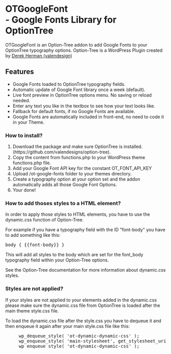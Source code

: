 <h1>OTGoogleFont<br> - Google Fonts Library for OptionTree</h1>
<p>OTGoogleFont is an Option-Tree addon to add Google Fonts to your OptionTree typography options. Option-Tree is a WordPress Plugin created by <a href="http://valendesigns.com/">Derek Herman (valendesign)</a></p>

<h2>Features</h2>
<ul>
	<li>Google Fonts loaded to OptionTree typography fields.</li>
	<li>Automatic update of Google Font library once a week (default).</li>
	<li>Live font preview in OptionTree options menu. No saving or reload needed.</li>
	<li>Enter any text you like in the textbox to see how your text looks like.</li>
	<li>Fallback for default fonts, if no Google Fonts are available.</li>
	<li>Google Fonts are automatically included in front-end, no need to code it in your Theme.</li>
</ul>


<h3>How to install?</h3>
<ol>
	<li>Download the package and make sure OptionTree is installed.(https://github.com/valendesigns/option-tree).</li>
	<li>Copy the content from functions.php to your WordPress theme functions.php file.</li>
	<li>Add your Google Font API key for the constant OT_FONT_API_KEY</li>
	<li>Upload /ot-google-fonts folder to your themes directory.</li>
	<li>Create a typography option at your option set and the addon automatically adds all those Google Font Options.</li>
	<li>Your done!</li>
</ol>

<h3>How to add thoses styles to a HTML element?</h3>
<p>In order to apply those styles to HTML elements, you have to use the dynamic.css function of Option-Tree.</p>
<p>For example if you have a typography field with the ID "font-body" you have to add something like this:</p>

<pre>
body { {{font-body}} }
</pre>

<p>This will add all styles to the body which are set for the font_body typography field within your Option-Tree options.</p>
<p>See the Option-Tree documentation for more information about dynamic.css styles.</p>

<h3>Styles are not applied?</h3>
<p>If your styles are not applied to your elements added in the dynamic.css please make sure the dynamic.css file from OptionTree is loaded after the main theme style.css file.</p>
<p>To load the dynamic.css file after the style.css you have to dequeue it and then enqueue it again after your main style.css file like this:</pre>

<pre>
	 wp_dequeue_style( 'ot-dynamic-dynamic-css' );
	 wp_enqueue_style( 'main-stylesheet', get_stylesheet_uri() );
	 wp_enqueue_style( 'ot-dynamic-dynamic-css' );
</pre>